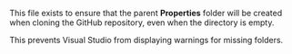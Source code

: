 This file exists to ensure that the parent **Properties** folder will be
created when cloning the GitHub repository, even when the directory is empty.

This prevents Visual Studio from displaying warnings for missing folders.
